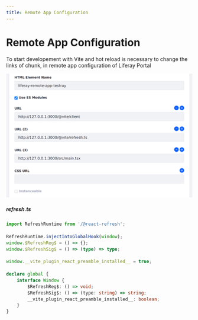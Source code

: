 ```yaml
---
title: Remote App Configuration
---
```


# Remote App Configuration

To start developement with Vite and hot reload is necessary to change the links of chunk, in remote app configuration of Liferay Portal

<div grid="~ cols-2 gap-3">

<img m="t-5" border="rounded" src="assets/remot_app_configuration.png" />
<div>

##### refresh.ts

```ts
import RefreshRuntime from '/@react-refresh';

RefreshRuntime.injectIntoGlobalHook(window);
window.$RefreshReg$ = () => {};
window.$RefreshSig$ = () => (type) => type;

window.__vite_plugin_react_preamble_installed__ = true;

declare global {
	interface Window {
		$RefreshReg$: () => void;
		$RefreshSig$: () => (type: string) => string;
		__vite_plugin_react_preamble_installed__: boolean;
	}
}
```
</div>

</div>


<style>
   .line {
      font-size: 10px;
   }
</style>

